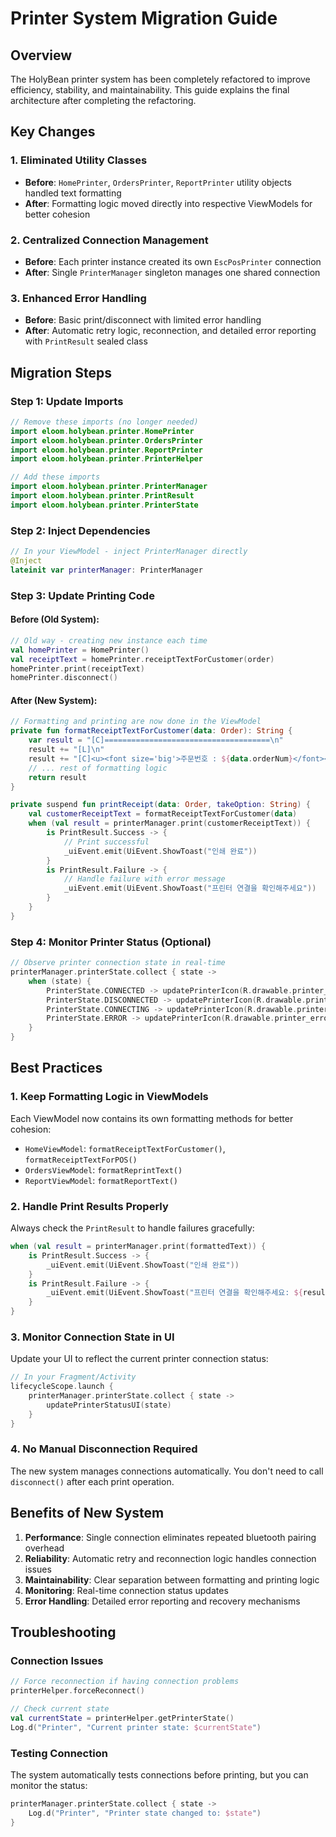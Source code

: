 # Printer System Migration Guide

## Overview

The HolyBean printer system has been completely refactored to improve efficiency, stability, and maintainability. This guide explains the final architecture after completing the refactoring.

## Key Changes

### 1. Eliminated Utility Classes
- **Before**: `HomePrinter`, `OrdersPrinter`, `ReportPrinter` utility objects handled text formatting
- **After**: Formatting logic moved directly into respective ViewModels for better cohesion

### 2. Centralized Connection Management
- **Before**: Each printer instance created its own `EscPosPrinter` connection
- **After**: Single `PrinterManager` singleton manages one shared connection

### 3. Enhanced Error Handling
- **Before**: Basic print/disconnect with limited error handling
- **After**: Automatic retry logic, reconnection, and detailed error reporting with `PrintResult` sealed class

## Migration Steps

### Step 1: Update Imports
```kotlin
// Remove these imports (no longer needed)
import eloom.holybean.printer.HomePrinter
import eloom.holybean.printer.OrdersPrinter
import eloom.holybean.printer.ReportPrinter
import eloom.holybean.printer.PrinterHelper

// Add these imports
import eloom.holybean.printer.PrinterManager
import eloom.holybean.printer.PrintResult
import eloom.holybean.printer.PrinterState
```

### Step 2: Inject Dependencies
```kotlin
// In your ViewModel - inject PrinterManager directly
@Inject
lateinit var printerManager: PrinterManager
```

### Step 3: Update Printing Code

#### Before (Old System):
```kotlin
// Old way - creating new instance each time
val homePrinter = HomePrinter()
val receiptText = homePrinter.receiptTextForCustomer(order)
homePrinter.print(receiptText)
homePrinter.disconnect()
```

#### After (New System):
```kotlin
// Formatting and printing are now done in the ViewModel
private fun formatReceiptTextForCustomer(data: Order): String {
    var result = "[C]=====================================\n"
    result += "[L]\n"
    result += "[C]<u><font size='big'>주문번호 : ${data.orderNum}</font></u>\n"
    // ... rest of formatting logic
    return result
}

private suspend fun printReceipt(data: Order, takeOption: String) {
    val customerReceiptText = formatReceiptTextForCustomer(data)
    when (val result = printerManager.print(customerReceiptText)) {
        is PrintResult.Success -> {
            // Print successful
            _uiEvent.emit(UiEvent.ShowToast("인쇄 완료"))
        }
        is PrintResult.Failure -> {
            // Handle failure with error message
            _uiEvent.emit(UiEvent.ShowToast("프린터 연결을 확인해주세요"))
        }
    }
}
```

### Step 4: Monitor Printer Status (Optional)
```kotlin
// Observe printer connection state in real-time
printerManager.printerState.collect { state ->
    when (state) {
        PrinterState.CONNECTED -> updatePrinterIcon(R.drawable.printer_connected)
        PrinterState.DISCONNECTED -> updatePrinterIcon(R.drawable.printer_disconnected)
        PrinterState.CONNECTING -> updatePrinterIcon(R.drawable.printer_connecting)
        PrinterState.ERROR -> updatePrinterIcon(R.drawable.printer_error)
    }
}
```

## Best Practices

### 1. Keep Formatting Logic in ViewModels
Each ViewModel now contains its own formatting methods for better cohesion:
- `HomeViewModel`: `formatReceiptTextForCustomer()`, `formatReceiptTextForPOS()`
- `OrdersViewModel`: `formatReprintText()`
- `ReportViewModel`: `formatReportText()`

### 2. Handle Print Results Properly
Always check the `PrintResult` to handle failures gracefully:
```kotlin
when (val result = printerManager.print(formattedText)) {
    is PrintResult.Success -> {
        _uiEvent.emit(UiEvent.ShowToast("인쇄 완료"))
    }
    is PrintResult.Failure -> {
        _uiEvent.emit(UiEvent.ShowToast("프린터 연결을 확인해주세요: ${result.errorMessage}"))
    }
}
```

### 3. Monitor Connection State in UI
Update your UI to reflect the current printer connection status:
```kotlin
// In your Fragment/Activity
lifecycleScope.launch {
    printerManager.printerState.collect { state ->
        updatePrinterStatusUI(state)
    }
}
```

### 4. No Manual Disconnection Required
The new system manages connections automatically. You don't need to call `disconnect()` after each print operation.

## Benefits of New System

1. **Performance**: Single connection eliminates repeated bluetooth pairing overhead
2. **Reliability**: Automatic retry and reconnection logic handles connection issues
3. **Maintainability**: Clear separation between formatting and printing logic
4. **Monitoring**: Real-time connection status updates
5. **Error Handling**: Detailed error reporting and recovery mechanisms

## Troubleshooting

### Connection Issues
```kotlin
// Force reconnection if having connection problems
printerHelper.forceReconnect()

// Check current state
val currentState = printerHelper.getPrinterState()
Log.d("Printer", "Current printer state: $currentState")
```

### Testing Connection
The system automatically tests connections before printing, but you can monitor the status:
```kotlin
printerManager.printerState.collect { state ->
    Log.d("Printer", "Printer state changed to: $state")
}
```
